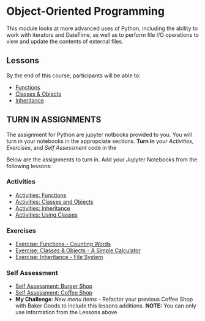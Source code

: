 # Object-Oriented Programming
This module looks at more advanced uses of Python, including the ability to work with iterators and DateTime, as well as to perform file I/O operations to view and update the contents of external files.

## Lessons
By the end of this course, participants will be able to:

- [Functions](https://academy.engagelms.com/mod/book/view.php?id=147352)
- [Classes & Objects](https://academy.engagelms.com/mod/book/view.php?id=147355)
- [Inheritance](​https://academy.engagelms.com/mod/book/view.php?id=147358)

## TURN IN ASSIGNMENTS
The assignment for Python are jupyter notbooks provided to you. You will turn in your notebooks in the appropciate sections. **Turn in** your  *Activities*, *Exercises*, and *Self Assessment* code in the 

Below are the assignments to turn in. Add your Jupyter Notebooks from the following lessons:

### Activities
- [Activities: Functions](https://academy.engagelms.com/mod/page/view.php?id=147353)
- ​[Activities: Classes and Objects](https://academy.engagelms.com/mod/page/view.php?id=147356)
- [Activities: Inheritance](https://academy.engagelms.com/mod/page/view.php?id=147359)
- [Activities: Using Classes](https://academy.engagelms.com/mod/page/view.php?id=147362)


### Exercises
- [Exercise: Functions - Counting Words](https://academy.engagelms.com/mod/page/view.php?id=147354)
- [Exercise: Classes & Objects - A Simple Calculator](https://academy.engagelms.com/mod/page/view.php?id=147357)
- [Exercise: Inheritance - File System](https://academy.engagelms.com/mod/page/view.php?id=147360)

### Self Assessment
- [Self Assessment: Burger Shop](https://academy.engagelms.com/mod/page/view.php?id=147363)
- [Self Assessment: Coffee Shop](https://academy.engagelms.com/mod/page/view.php?id=147331)
- **My Challenge**: *New menu Items* - Refactor your previous Coffee Shop with Baker Goods to include this lessons additions. **NOTE:** You can only use information from the Lessons above